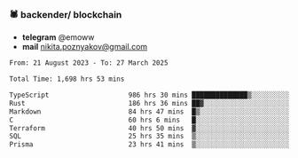 ### 🕷 backender/ blockchain
- **telegram** @emoww
- **mail** nikita.poznyakov@gmail.com

<!--START_SECTION:waka-->

```txt
From: 21 August 2023 - To: 27 March 2025

Total Time: 1,698 hrs 53 mins

TypeScript                    986 hrs 30 mins ██████████████▒░░░░░░░░░░   57.89 %
Rust                          186 hrs 36 mins ██▓░░░░░░░░░░░░░░░░░░░░░░   10.95 %
Markdown                      84 hrs 47 mins  █▒░░░░░░░░░░░░░░░░░░░░░░░   04.98 %
C                             60 hrs 6 mins   █░░░░░░░░░░░░░░░░░░░░░░░░   03.53 %
Terraform                     40 hrs 50 mins  ▓░░░░░░░░░░░░░░░░░░░░░░░░   02.40 %
SQL                           25 hrs 35 mins  ▒░░░░░░░░░░░░░░░░░░░░░░░░   01.50 %
Prisma                        23 hrs 41 mins  ▒░░░░░░░░░░░░░░░░░░░░░░░░   01.39 %
```

<!--END_SECTION:waka-->




